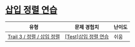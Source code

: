 # [삽입 정렬 연습](https://www.codetree.ai/trails/complete/curated-cards/test-insertion-sort-practice)

|유형|문제 경험치|난이도|
|---|---|---|
|[Trail 3 / 정렬 / 삽입 정렬](https://www.codetree.ai/trail-info/novice-high/)|[[Test]삽입 정렬 연습](https://www.codetree.ai/trails/complete/curated-cards/test-insertion-sort-practice/)|쉬움|

